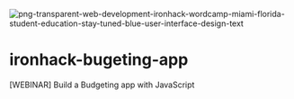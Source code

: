 ![png-transparent-web-development-ironhack-wordcamp-miami-florida-student-education-stay-tuned-blue-user-interface-design-text](https://user-images.githubusercontent.com/55994508/86827321-753f6c80-c057-11ea-8260-b39de42c25ac.png)
# ironhack-bugeting-app
[WEBINAR] Build a Budgeting app with JavaScript

